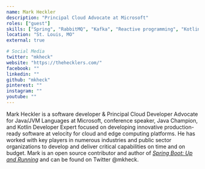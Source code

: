 ```yaml
---
name: Mark Heckler
description: "Principal Cloud Advocate at Microsoft"
roles: ["guest"]
skills: ["Spring", "RabbitMQ", "Kafka", "Reactive programming", "Kotlin", "Kubernetes"]
location: "St. Louis, MO"
external: true

# Social Media 
twitter: "mkheck"
website: "https://thehecklers.com/"
facebook: ""
linkedin: ""
github: "mkheck"
pinterest: ""
instagram: ""
youtube: ""
---
```

<!-- markdownlint-disable MD041-->
Mark Heckler is a software developer & Principal Cloud Developer Advocate for Java/JVM Languages at Microsoft, conference speaker, Java Champion, and Kotlin Developer Expert focused on developing innovative production-ready software at velocity for cloud and edge computing platforms. He has worked with key players in numerous industries and public sector organizations to develop and deliver critical capabilities on time and on budget. Mark is an open source contributor and author of <em><a href='https://bit.ly/springbootbook'>Spring Boot: Up and Running</a></em> and can be found on Twitter @mkheck.

<!--more-->
